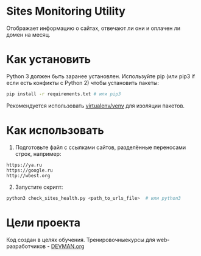 # Sites Monitoring Utility

Отображает информацию о сайтах, отвечают ли они и оплачен ли домен на месяц.

# Как установить

Python 3 должен быть заранее установлен.
Используйте pip (или pip3 if если есть конфикты с Python 2) чтобы
установить пакеты:

```bash
pip install -r requirements.txt # или pip3
```

Рекомендуется использовать
[virtualenv/venv](https://devman.org/encyclopedia/pip/pip_virtualenv/)
для изоляции пакетов.

# Как использовать

1. Подготовьте файл с ссылками сайтов, разделённые переносами строк,
например:
```
https://ya.ru
https://google.ru
http://wbest.org
```

2. Запустите скрипт:

```bash
python3 check_sites_health.py <path_to_urls_file>  # или python3
```

# Цели проекта

Код создан в целях обучения.
Тренировочныекурсы для web-разработчиков - [DEVMAN.org](https://devman.org)
